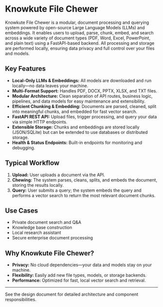 # Knowkute File Chewer

Knowkute File Chewer is a modular, document processing and querying system powered by open-source Large Language Models (LLMs) and embeddings. It enables users to upload, parse, chunk, embed, and search across a wide variety of document types (PDF, Word, Excel, PowerPoint, and plain text) using a FastAPI-based backend. All processing and storage are performed locally, ensuring data privacy and full control over your files and models.

## Key Features

- **Local-Only LLMs & Embeddings:** All models are downloaded and run locally—no data leaves your machine.
- **Multi-Format Support:** Handles PDF, DOCX, PPTX, XLSX, and TXT files.
- **Modular Architecture:** Clean separation of API routes, business logic, pipelines, and data models for easy maintenance and extensibility.
- **Efficient Chunking & Embedding:** Documents are parsed, cleaned, split into meaningful chunks, and embedded for fast vector search.
- **FastAPI REST API:** Upload files, trigger processing, and query your data via simple HTTP endpoints.
- **Extensible Storage:** Chunks and embeddings are stored locally (JSON/SQLite) but can be extended to use databases or distributed storage.
- **Health & Status Endpoints:** Built-in endpoints for monitoring and debugging.

## Typical Workflow

1. **Upload:** User uploads a document via the API.
2. **Chewing:** The system parses, cleans, splits, and embeds the document, storing the results locally.
3. **Query:** User submits a query; the system embeds the query and performs a vector search to return the most relevant document chunks.

## Use Cases

- Private document search and Q&A
- Knowledge base construction
- Local research assistant
- Secure enterprise document processing

## Why Knowkute File Chewer?

- **Privacy:** No cloud dependencies—your data and models stay on your machine.
- **Flexibility:** Easily add new file types, models, or storage backends.
- **Performance:** Optimized for fast, local vector search and retrieval.

---

See the design document for detailed architecture and component responsibilities.
